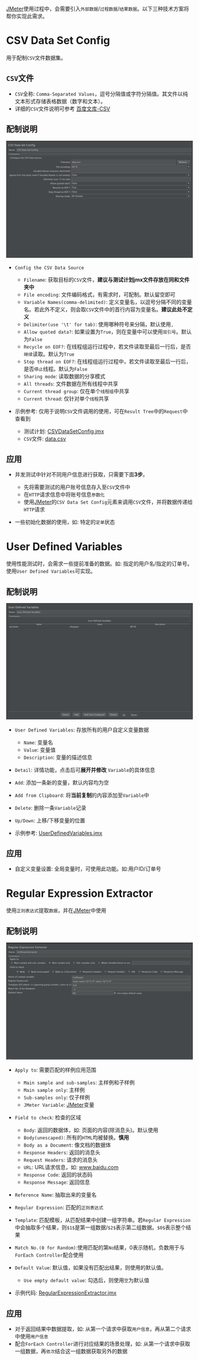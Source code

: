 [JMeter](http://jmeter.apache.org/)使用过程中，会需要引入`外部数据`/`过程数据`/`结果数据`。以下三种技术方案将帮你实现此需求。

# CSV Data Set Config

用于配制`CSV`文件数据集。

## `CSV`文件

- `CSV`全称: `Comma-Separated Values`，逗号分隔值或字符分隔值。其文件以纯文本形式存储表格数据（数字和文本）。
- 详细的`CSV`文件说明可参考 [百度文库-CSV](http://baike.baidu.com/subview/468993/5926031.htm)

## 配制说明

![](../img/chapter3/CSVDataSetConfig.png)

- `Config the CSV Data Source`

  - `Filename`: 获取目标的`CSV`文件，**建议与测试计划jmx文件存放在同和文件夹中**
  - `File encoding`: 文件编码格式，有需求时，可配制。默认留空即可
  - `Variable Names(comma-delimited)`: 定义变量名，以逗号分隔不同的变量名。若此外不定义，则会取`CSV`文件中的首行内容为变量名。**建议此处不定义**
  - `Delimiter(use '\t' for tab)`: 使用哪种符号来分隔，默认使用`,`
  - `Allow quoted data?`: 如果设置为`True`，则在变量中可以使用`双引号`。默认为`False`
  - `Recycle on EOF?`: 在线程组运行过程中，若文件读取至最后一行后，是否`继续`读取。默认为`True`
  - `Stop thread on EOF?`: 在线程组运行过程中，若文件读取至最后一行后，是否`停止`线程。默认为`False`
  - `Sharing mode`: 读取数据的分享模式
  - `All threads`: 文件数据在所有线程中共享
  - `Current thread group`: 仅在单个`线程组`中共享
  - `Current thread`: 仅针对单个`线程`共享

- 示例参考: 仅用于说明`CSV`文件调用的使用，可在`Result Tree`中的`Request`中查看到

  - 测试计划: [CSVDataSetConfig.jmx](../src/chapter3/CSVDataSetConfig.jmx)
  - `CSV`文件: [data.csv](../src/chapter3/data.csv)

## 应用

- 并发测试中针对不同用户信息进行获取，只需要下面**3步**。

  - 先将需要测试的用户账号信息存入至`CSV`文件中
  - 在`HTTP`请求信息中将账号信息`参数化`
  - 使用[JMeter](http://jmeter.apache.org/)的`CSV Data Set Config`元素来调用`CSV`文件，并将数据传递给`HTTP`请求

- 一些初始化数据的使用，如: 特定的`定单`状态

# User Defined Variables

使用性能测试时，会需求一些提前准备的数据。如: 指定的用户名/指定的订单号。使用`User Defined Variables`可实现。

## 配制说明

![](../img/chapter3/UserDefinedVariables.png)

- `User Defined Variables`: 存放所有的用户自定义变量数据

  - `Name`: 变量名
  - `Value`: 变量值
  - `Description`: 变量的描述信息

- `Detail`: 详情功能，点击后可**展开并修改** `Variable`的具体信息
- `Add`: 添加一条新的变量，默认内容均为空
- `Add from Clipboard`: 将**当前复制**的内容添加至`Variable`中
- `Delete`: 删除一条`Variable`记录
- `Up/Down`: 上移/下移变量的位置
- 示例参考: [UserDefinedVariables.jmx](../src/chapter3/UserDefinedVariables.jmx)

## 应用

- 自定义变量设置: 全局变量时，可使用此功能。如:用户ID/订单号

# Regular Expression Extractor

使用`正则表达式`提取`数据`，并在[JMeter](http://jmeter.apache.org/)中使用

## 配制说明

![](../img/chapter3/RegularExpressionExtractor.png)

- `Apply to`: 需要匹配的样例应用范围

  - `Main sample and sub-samples`: 主样例和子样例
  - `Main sample only`: 主样例
  - `Sub-samples only`: 仅子样例
  - `JMeter Variable`: [JMeter](http://jmeter.apache.org/)变量

- `Field to check`: 检查的区域

  - `Body`: 返回的数据体，如: 页面的内容(除消息头)。默认使用
  - `Body(unescaped)`: 所有的`HTML`均被替换。**慎用**
  - `Body as a Document`: 像文档的数据体
  - `Response Headers`: 返回的消息头
  - `Request Headers`: 请求的消息头
  - `URL`: URL请求信息，如: www.baidu.com
  - `Response Code`: 返回的状态码
  - `Response Message`: 返回信息

- `Reference Name`: 抽取出来的变量名
- `Regular Expression`: 匹配的`正则表达式`
- `Template`: 匹配模板，从匹配结果中创建一组字符串。若`Regular Expression`中会抽取多个结果，则`$1$`是第一组数据/`$2$`表示第二组数据。`$0$`表示整个结果
- `Match No.(0 for Random)`:使用匹配的第`No`结果，0表示随机，负数用于与`ForEach Controller`配合使用
- `Default Value`: 默认值，如果没有匹配出结果，则使用的默认值。

  - `Use empty default value`: 勾选后，则使用`空`为默认值

- 示例代码: [RegularExpressionExtractor.jmx](../src/chapter3/RegularExpressionExtractor.jmx)

## 应用

- 对于返回结果中数据提取，如: 从第一个请求中获取`用户信息`，再从第二个请求中使用`用户信息`
- 配合`ForEach Controller`进行对应结果的场景处理，如: 从第一个请求中获取一组数据，再`依次`结合这一组数据获取另外的数据
